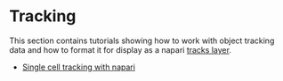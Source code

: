 # Tracking

This section contains tutorials showing how to work with object tracking data and how to format it for display as a napari [tracks layer](../tutorials/tracking).

* [Single cell tracking with napari](cell_tracking)

